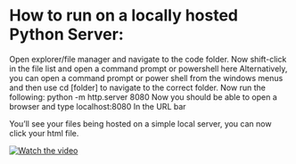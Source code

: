 # How to run on a locally hosted Python Server:

Open explorer/file manager and navigate to the code folder.
Now shift-click in the file list and open a command prompt or powershell here
Alternatively, you can open a command prompt or power shell from the windows menus and then use cd [folder] to navigate to the correct folder.
Now run the following:
python -m http.server 8080
Now you should be able to open a browser and type
localhost:8080
In the URL bar

You’ll see your files being hosted on a simple local server, you can now click your html file.

[![Watch the video](https://raw.githubusercontent.com/erichyl/Webgl-Auctioneer/main/assets/Eric_Liu_image.jpg)](https://raw.githubusercontent.com/erichyl/Webgl-Auctioneer/main/assets/Eric_Liu_movie.mp4)

